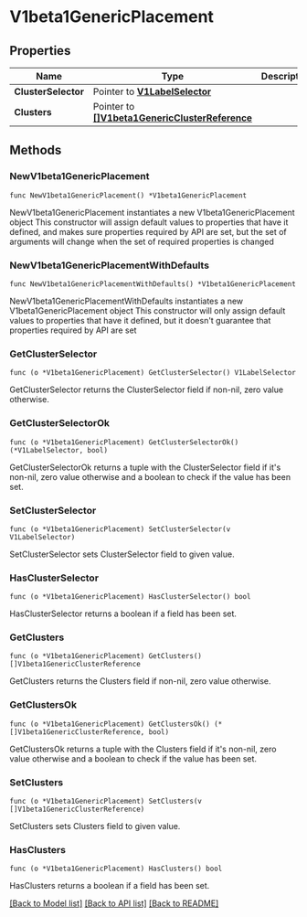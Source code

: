 # V1beta1GenericPlacement

## Properties

Name | Type | Description | Notes
------------ | ------------- | ------------- | -------------
**ClusterSelector** | Pointer to [**V1LabelSelector**](V1LabelSelector.md) |  | [optional] 
**Clusters** | Pointer to [**[]V1beta1GenericClusterReference**](V1beta1GenericClusterReference.md) |  | [optional] 

## Methods

### NewV1beta1GenericPlacement

`func NewV1beta1GenericPlacement() *V1beta1GenericPlacement`

NewV1beta1GenericPlacement instantiates a new V1beta1GenericPlacement object
This constructor will assign default values to properties that have it defined,
and makes sure properties required by API are set, but the set of arguments
will change when the set of required properties is changed

### NewV1beta1GenericPlacementWithDefaults

`func NewV1beta1GenericPlacementWithDefaults() *V1beta1GenericPlacement`

NewV1beta1GenericPlacementWithDefaults instantiates a new V1beta1GenericPlacement object
This constructor will only assign default values to properties that have it defined,
but it doesn't guarantee that properties required by API are set

### GetClusterSelector

`func (o *V1beta1GenericPlacement) GetClusterSelector() V1LabelSelector`

GetClusterSelector returns the ClusterSelector field if non-nil, zero value otherwise.

### GetClusterSelectorOk

`func (o *V1beta1GenericPlacement) GetClusterSelectorOk() (*V1LabelSelector, bool)`

GetClusterSelectorOk returns a tuple with the ClusterSelector field if it's non-nil, zero value otherwise
and a boolean to check if the value has been set.

### SetClusterSelector

`func (o *V1beta1GenericPlacement) SetClusterSelector(v V1LabelSelector)`

SetClusterSelector sets ClusterSelector field to given value.

### HasClusterSelector

`func (o *V1beta1GenericPlacement) HasClusterSelector() bool`

HasClusterSelector returns a boolean if a field has been set.

### GetClusters

`func (o *V1beta1GenericPlacement) GetClusters() []V1beta1GenericClusterReference`

GetClusters returns the Clusters field if non-nil, zero value otherwise.

### GetClustersOk

`func (o *V1beta1GenericPlacement) GetClustersOk() (*[]V1beta1GenericClusterReference, bool)`

GetClustersOk returns a tuple with the Clusters field if it's non-nil, zero value otherwise
and a boolean to check if the value has been set.

### SetClusters

`func (o *V1beta1GenericPlacement) SetClusters(v []V1beta1GenericClusterReference)`

SetClusters sets Clusters field to given value.

### HasClusters

`func (o *V1beta1GenericPlacement) HasClusters() bool`

HasClusters returns a boolean if a field has been set.


[[Back to Model list]](../README.md#documentation-for-models) [[Back to API list]](../README.md#documentation-for-api-endpoints) [[Back to README]](../README.md)


